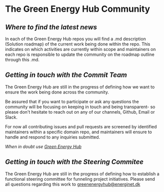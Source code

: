 # The Green Energy Hub Community

## *Where to find the latest news*

In each of the Green Energy Hub repos you will find a .md description (Solution roadmap) of the current work being done within the repo. This indicates on which activities are currently within scope and maintainers on each repo is responsible to update the community on the roadmap outline through this .md.
<br>

## *Getting in touch with the Commit Team*

The Green Energy Hub are still in the progress of defining how we want to ensure the work being done across the community.

Be assured that if you want to participate or ask any questions the community will be focusing on keeping in touch and being transparent- so please don't hesitate to reach out on any of our channels, Github, Email or Slack.

For now all contributing issues and pull requests are screened by identified maintainers within a specific domain repo, and maintainers will ensure to handle and respond to any inquiries submitted.

*When in doubt use [Green Energy Hub](https://github.com/Energinet-DataHub/green-energy-hub)*
<br>

## *Getting in touch with the Steering Commitee*

The Green Energy Hub are still in the progress of defining how to establish a functional steering committee for funneling project initiatives. Please send all questions regarding this work to [greenenergyhub@energinet.dk](mailto:greenenergyhub@energinet.dk)
<br>
